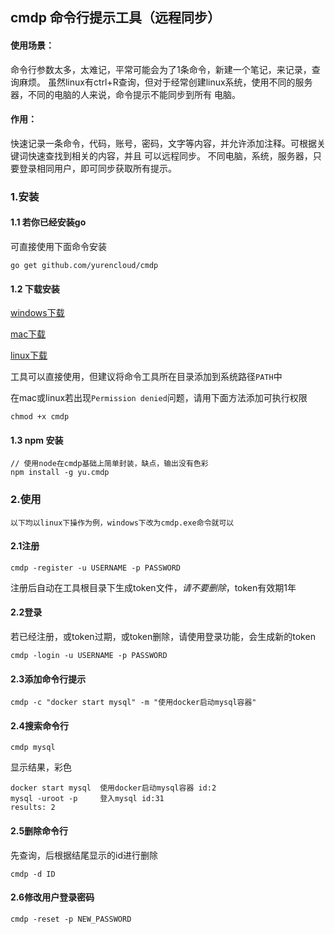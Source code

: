 ## cmdp 命令行提示工具（远程同步）

#### 使用场景：

命令行参数太多，太难记，平常可能会为了1条命令，新建一个笔记，来记录，查询麻烦。
虽然linux有ctrl+R查询，但对于经常创建linux系统，使用不同的服务器，不同的电脑的人来说，命令提示不能同步到所有
电脑。

#### 作用：

快速记录一条命令，代码，账号，密码，文字等内容，并允许添加注释。可根据关键词快速查找到相关的内容，并且
可以远程同步。
不同电脑，系统，服务器，只要登录相同用户，即可同步获取所有提示。

### 1.安装

#### 1.1 若你已经安装go
可直接使用下面命令安装
~~~
go get github.com/yurencloud/cmdp
~~~

#### 1.2 下载安装


[windows下载](https://github.com/yurencloud/cmdp/raw/master/windows/cmdp.exe)

[mac下载](https://github.com/yurencloud/cmdp/raw/master/mac/cmdp)

[linux下载](https://github.com/yurencloud/cmdp/raw/master/linux/cmdp)

工具可以直接使用，但建议将命令工具所在目录添加到系统路径`PATH`中

在mac或linux若出现`Permission denied`问题，请用下面方法添加可执行权限
~~~
chmod +x cmdp
~~~

#### 1.3 npm 安装
~~~
// 使用node在cmdp基础上简单封装，缺点，输出没有色彩
npm install -g yu.cmdp
~~~

### 2.使用
~~~
以下均以linux下操作为例，windows下改为cmdp.exe命令就可以
~~~
#### 2.1注册
~~~
cmdp -register -u USERNAME -p PASSWORD
~~~
注册后自动在工具根目录下生成token文件，*请不要删除*，token有效期1年

#### 2.2登录
若已经注册，或token过期，或token删除，请使用登录功能，会生成新的token
~~~
cmdp -login -u USERNAME -p PASSWORD
~~~

#### 2.3添加命令行提示
~~~
cmdp -c "docker start mysql" -m "使用docker启动mysql容器"
~~~

#### 2.4搜索命令行
~~~
cmdp mysql
~~~
显示结果，彩色
~~~
docker start mysql  使用docker启动mysql容器 id:2
mysql -uroot -p     登入mysql id:31
results: 2
~~~

#### 2.5删除命令行
先查询，后根据结尾显示的id进行删除
~~~
cmdp -d ID
~~~

#### 2.6修改用户登录密码
~~~
cmdp -reset -p NEW_PASSWORD
~~~